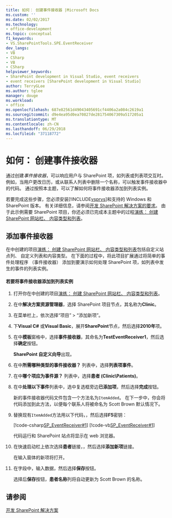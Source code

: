 ```yaml
---
title: 如何： 创建事件接收器 |Microsoft Docs
ms.custom: ''
ms.date: 02/02/2017
ms.technology:
- office-development
ms.topic: conceptual
f1_keywords:
- VS.SharePointTools.SPE.EventReceiver
dev_langs:
- VB
- CSharp
- VB
- CSharp
helpviewer_keywords:
- SharePoint development in Visual Studio, event receivers
- event receivers [SharePoint development in Visual Studio]
author: TerryGLee
ms.author: tglee
manager: douge
ms.workload:
- office
ms.openlocfilehash: 687e82561d49043405691cf4406a2a084c2619a1
ms.sourcegitcommit: d9e4ea95d0ea70827de281754067309a517205a1
ms.translationtype: MT
ms.contentlocale: zh-CN
ms.lasthandoff: 06/29/2018
ms.locfileid: "37118772"
---
```

# <a name="how-to-create-an-event-receiver"></a>如何： 创建事件接收器
  通过创建*事件接收器*，可以响应用户与 SharePoint 项，如列表或列表项交互时。 例如，当用户更改日历，或从联系人列表中删除一个名称，可以触发事件接收器中的代码。 通过按照本主题，可以了解如何将事件接收器添加到列表实例。  
  
 若要完成这些步骤，您必须安装[!INCLUDE[vsprvs](../sharepoint/includes/vsprvs-md.md)]和支持的 Windows 和 SharePoint 版本。 有关详细信息，请参阅[开发 SharePoint 解决方案的要求](../sharepoint/requirements-for-developing-sharepoint-solutions.md)。 由于此示例需要 SharePoint 项目，你还必须已完成本主题中的过程[演练： 创建 SharePoint 网站栏、 内容类型和列表](../sharepoint/walkthrough-create-a-site-column-content-type-and-list-for-sharepoint.md)。  
  
## <a name="adding-an-event-receiver"></a>添加事件接收器  
 在中创建的项目[演练： 创建 SharePoint 网站栏、 内容类型和列表](../sharepoint/walkthrough-create-a-site-column-content-type-and-list-for-sharepoint.md)包括自定义站点列、 自定义列表和内容类型。 在下面的过程中，将此项目扩展通过将简单的事件处理程序 （事件接收器） 添加到要演示如何处理 SharePoint 项，如列表中发生的事件的列表实例。  
  
#### <a name="to-add-an-event-receiver-to-the-list-instance"></a>若要将事件接收器添加到列表实例  
  
1.  打开你在中创建的项目[演练： 创建 SharePoint 网站栏、 内容类型和列表](../sharepoint/walkthrough-create-a-site-column-content-type-and-list-for-sharepoint.md)。  
  
2.  在中**解决方案资源管理器**，选择 SharePoint 项目节点，其名称为**Clinic**。  
  
3.  在菜单栏上，依次选择“项目” > “添加新项”。  
  
4.  下**Visual C#** 或**Visual Basic**，展开**SharePoint**节点，然后选择**2010年**项。  
  
5.  在中**模板**窗格中，选择**事件接收器**，其命名为**TestEventReceiver1**，然后选择**确定**按钮。  
  
     **SharePoint 自定义向导**出现。  
  
6.  在中**所需哪种类型的事件接收器？** 列表中，选择**列表项事件**。  
  
7.  在中**哪个项应为事件源？** 列表中，选择**患者 (Clinic\Patients)**。  
  
8.  在中**处理以下事件**列表中，选中复选框旁边**已添加项**，然后选择**完成**按钮。  
  
     新的事件接收器代码文件包含一个方法名为`ItemAdded`。 在下一步中，你会将代码添加到此方法，以便每个联系人将被命名为 Scott Brown 默认情况下。  
  
9. 替换现有`ItemAdded`方法用以下代码，，然后选择**F5**密钥：  
  
     [!code-csharp[SP_EventReceiver#1](../sharepoint/codesnippet/CSharp/CustomField1/TestEventReceiver1/TestEventReceiver1.cs#1)]
     [!code-vb[SP_EventReceiver#1](../sharepoint/codesnippet/VisualBasic/CustomField1_VB/EventReceiver1/EventReceiver1.vb#1)]  
  
     代码运行和 SharePoint 站点将显示在 web 浏览器。  
  
10. 在快速启动栏上依次选择**患者**链接，，然后选择**添加新项**链接。  
  
     在输入窗体的新项将打开。  
  
11. 在字段中，输入数据，然后选择**保存**按钮。  
  
     选择后**保存**按钮，**患者名称**列将自动更新为 Scott Brown 的名称。  
  
## <a name="see-also"></a>请参阅
 [开发 SharePoint 解决方案](../sharepoint/developing-sharepoint-solutions.md)  
  
